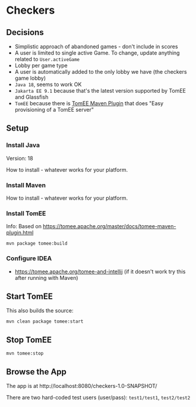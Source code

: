 # Checkers

## Decisions

* Simplistic approach of abandoned games - don't include in scores
* A user is limited to single active Game. To change, update anything related to `User.activeGame`
* Lobby per game type
* A user is automatically added to the only lobby we have (the checkers game lobby)
* `Java 18`, seems to work OK
* `Jakarta EE 9.1` because that's the latest version supported by TomEE and Glassfish
* `TomEE` because there is [TomEE Maven Plugin](https://tomee.apache.org/tomee-maven-plugin.html) that does "Easy provisioning of a TomEE server"


## Setup

### Install Java

Version: 18

How to install - whatever works for your platform.

### Install Maven

How to install - whatever works for your platform.

### Install TomEE

Info: Based on https://tomee.apache.org/master/docs/tomee-maven-plugin.html

    mvn package tomee:build

### Configure IDEA

* https://tomee.apache.org/tomee-and-intellij (if it doesn't work try this after running with Maven)

## Start TomEE

This also builds the source:

    mvn clean package tomee:start

## Stop TomEE

    mvn tomee:stop

## Browse the App

The app is at http://localhost:8080/checkers-1.0-SNAPSHOT/

There are two hard-coded test users (user/pass): `test1/test1`, `test2/test2`
